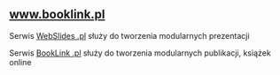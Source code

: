 ## www.booklink.pl


Serwis [WebSlides .pl](https://www.webslides.pl/) służy do tworzenia modularnych prezentacji 

Serwis [BookLink .pl](https://www.booklink.pl/) służy do tworzenia modularnych publikacji, książek online
